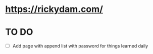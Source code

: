 # https://rickydam.com/

# TO DO
- [ ] Add page with append list with password for things learned daily
